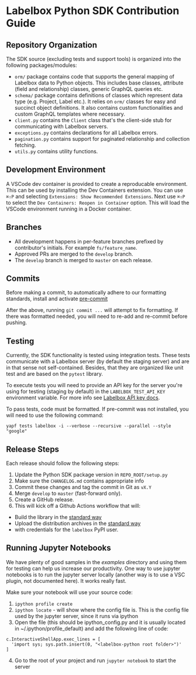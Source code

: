 # Labelbox Python SDK Contribution Guide

## Repository Organization

The SDK source (excluding tests and support tools) is organized into the
following packages/modules:
* `orm/` package contains code that supports the general mapping of Labelbox
  data to Python objects. This includes base classes, attribute (field and
  relationship) classes, generic GraphQL queries etc.
* `schema/` package contains definitions of classes which represent data type
  (e.g. Project, Label etc.). It relies on `orm/` classes for easy and succinct
  object definitions. It also contains custom functionalities and custom GraphQL
  templates where necessary.
* `client.py` contains the `Client` class that's the client-side stub for
  communicating with Labelbox servers.
* `exceptions.py` contains declarations for all Labelbox errors.
* `pagination.py` contains support for paginated relationship and collection
  fetching.
* `utils.py` contains utility functions.

## Development Environment

A VSCode dev container is provided to create a reproducable environment. This
can be used by installing the Dev Containers extension. You can use `⌘⇧P` and 
selecting `Extensions: Show Recommended Extensions`. Next use `⌘⇧P` to select
the `Dev Containers: Reopen in Container` option. This will load the VSCode 
environment running in a Docker container.

## Branches

* All development happens in per-feature branches prefixed by contributor's
  initials. For example `fs/feature_name`.
* Approved PRs are merged to the `develop` branch.
* The `develop` branch is merged to `master` on each release.

## Commits

Before making a commit, to automatically adhere to our formatting standards,
install and activate [pre-commit](https://pre-commit.com/)

After the above, running `git commit ...` will attempt to fix formatting. If
there was formatted needed, you will need to re-add and re-commit before pushing.

## Testing

Currently, the SDK functionality is tested using integration tests. These tests
communicate with a Labelbox server (by default the staging server) and are in
that sense not self-contained. Besides, that they are organized like unit test
and are based on the `pytest` library.

To execute tests you will need to provide an API key for the server you're using
for testing (staging by default) in the `LABELBOX_TEST_API_KEY` environment
variable. For more info see [Labelbox API key docs](https://labelbox.helpdocs.io/docs/api/getting-started).

To pass tests, code must be formatted. If pre-commit was not installed, 
you will need to use the following command:

```shell
yapf tests labelbox -i --verbose --recursive --parallel --style "google"
```

## Release Steps

Each release should follow the following steps:

1. Update the Python SDK package version in `REPO_ROOT/setup.py`
2. Make sure the `CHANGELOG.md` contains appropriate info
3. Commit these changes and tag the commit in Git as `vX.Y`
4. Merge `develop` to `master` (fast-forward only).
5. Create a GitHub release.
6. This will kick off a Github Actions workflow that will:
  - Build the library in the [standard way](https://packaging.python.org/tutorials/packaging-projects/#generating-distribution-archives)
  - Upload the distribution archives in the [standard way](https://packaging.python.org/tutorials/packaging-projects/#uploading-the-distribution-archives)
 - with credentials for the `labelbox` PyPI user.
  
  ## Running Jupyter Notebooks
  
  We have plenty of good samples in the _examples_ directory and using them for testing can help us increase our productivity. One way to use jupyter notebooks is to run the jupyter server locally (another way is to use a VSC plugin, not documented here). It works really fast.
  
  Make sure your notebook will use your source code:
  1. `ipython profile create`
  2. `ipython locate` - will show where the config file is. This is the config file used by the jupyter server, since it runs via ipython
  3. Open the file (this should be ipython_config.py and it is usually located in ~/.ipython/profile_default) and add the following line of code: 
  ```
  c.InteractiveShellApp.exec_lines = [
    'import sys; sys.path.insert(0, "<labelbox-python root folder>")'
  ]
  ```
  4. Go to the root of your project and run `jupyter notebook` to start the server
  
